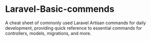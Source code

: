 # Laravel-Basic-commends
A cheat sheet of commonly used Laravel Artisan commands for daily development, providing quick reference to essential commands for controllers, models, migrations, and more.
